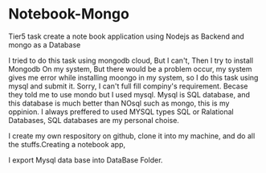 # Notebook-Mongo
Tier5 task create a note book application using Nodejs as Backend and mongo as a Database

I tried to do this task using mongodb cloud, But I can't, Then I try to install Mongodb On my system, But there would be a problem occur, my system gives me error while installing moongo in my system, so I do this task using mysql and submit it. Sorry, I can't full fill compiny's requirement. Becase they told me to use mondo but I used mysql. Mysql is SQL database, and this database is much better than NOsql such as mongo, this is my oppinion. I always preffered to used MYSQL types SQL or Ralational Databases, SQL databases are my personal choise.

I create my own respository on github, clone it into my machine, and do all the stuffs.Creating a notebook app,

I export Mysql data base into DataBase Folder.